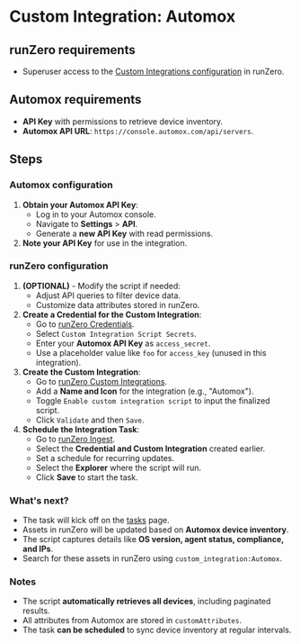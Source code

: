 # Custom Integration: Automox

## runZero requirements

- Superuser access to the [Custom Integrations configuration](https://console.runzero.com/custom-integrations) in runZero.

## Automox requirements

- **API Key** with permissions to retrieve device inventory.
- **Automox API URL**: `https://console.automox.com/api/servers`.

## Steps

### Automox configuration

1. **Obtain your Automox API Key**:
   - Log in to your Automox console.
   - Navigate to **Settings** > **API**.
   - Generate a **new API Key** with read permissions.
2. **Note your API Key** for use in the integration.

### runZero configuration

1. **(OPTIONAL)** - Modify the script if needed:
    - Adjust API queries to filter device data.
    - Customize data attributes stored in runZero.
2. **Create a Credential for the Custom Integration**:
    - Go to [runZero Credentials](https://console.runzero.com/credentials).
    - Select `Custom Integration Script Secrets`.
    - Enter your **Automox API Key** as `access_secret`.
    - Use a placeholder value like `foo` for `access_key` (unused in this integration).
3. **Create the Custom Integration**:
    - Go to [runZero Custom Integrations](https://console.runzero.com/custom-integrations/new).
    - Add a **Name and Icon** for the integration (e.g., "Automox").
    - Toggle `Enable custom integration script` to input the finalized script.
    - Click `Validate` and then `Save`.
4. **Schedule the Integration Task**:
    - Go to [runZero Ingest](https://console.runzero.com/ingest/custom/).
    - Select the **Credential and Custom Integration** created earlier.
    - Set a schedule for recurring updates.
    - Select the **Explorer** where the script will run.
    - Click **Save** to start the task.

### What's next?

- The task will kick off on the [tasks](https://console.runzero.com/tasks) page.
- Assets in runZero will be updated based on **Automox device inventory**.
- The script captures details like **OS version, agent status, compliance, and IPs**.
- Search for these assets in runZero using `custom_integration:Automox`.

### Notes

- The script **automatically retrieves all devices**, including paginated results.
- All attributes from Automox are stored in `customAttributes`.
- The task **can be scheduled** to sync device inventory at regular intervals.
